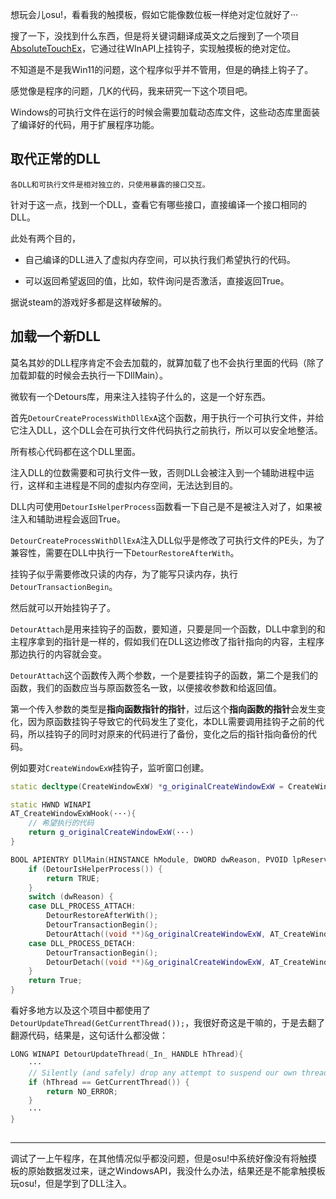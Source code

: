 想玩会儿osu!，看看我的触摸板，假如它能像数位板一样绝对定位就好了···



搜了一下，没找到什么东西，但是将关键词翻译成英文之后搜到了一个项目 [AbsoluteTouchEx](https://github.com/apsun/AbsoluteTouchEx)，它通过往WInAPI上挂钩子，实现触摸板的绝对定位。



不知道是不是我Win11的问题，这个程序似乎并不管用，但是的确挂上钩子了。



感觉像是程序的问题，几K的代码，我来研究一下这个项目吧。



Windows的可执行文件在运行的时候会需要加载动态库文件，这些动态库里面装了编译好的代码，用于扩展程序功能。



## 取代正常的DLL



`各DLL和可执行文件是相对独立的，只使用暴露的接口交互。`



针对于这一点，找到一个DLL，查看它有哪些接口，直接编译一个接口相同的DLL。



此处有两个目的，



- 自己编译的DLL进入了虚拟内存空间，可以执行我们希望执行的代码。

- 可以返回希望返回的值，比如，软件询问是否激活，直接返回True。
  
  

据说steam的游戏好多都是这样破解的。



## 加载一个新DLL



莫名其妙的DLL程序肯定不会去加载的，就算加载了也不会执行里面的代码（除了加载卸载的时候会去执行一下DllMain）。



微软有一个Detours库，用来注入挂钩子什么的，这是一个好东西。



首先`DetourCreateProcessWithDllExA`这个函数，用于执行一个可执行文件，并给它注入DLL，这个DLL会在可执行文件代码执行之前执行，所以可以安全地整活。



所有核心代码都在这个DLL里面。



注入DLL的位数需要和可执行文件一致，否则DLL会被注入到一个辅助进程中运行，这样和主进程是不同的虚拟内存空间，无法达到目的。



DLL内可使用`DetourIsHelperProcess`函数看一下自己是不是被注入对了，如果被注入和辅助进程会返回True。



`DetourCreateProcessWithDllExA`注入DLL似乎是修改了可执行文件的PE头，为了兼容性，需要在DLL中执行一下`DetourRestoreAfterWith`。



挂钩子似乎需要修改只读的内存，为了能写只读内存，执行`DetourTransactionBegin`。



然后就可以开始挂钩子了。



`DetourAttach`是用来挂钩子的函数，要知道，只要是同一个函数，DLL中拿到的和主程序拿到的指针是一样的，假如我们在DLL这边修改了指针指向的内容，主程序那边执行的内容就会变。



`DetourAttach`这个函数传入两个参数，一个是要挂钩子的函数，第二个是我们的函数，我们的函数应当与原函数签名一致，以便接收参数和给返回值。



第一个传入参数的类型是**指向函数指针的指针**，过后这个**指向函数的指针**会发生变化，因为原函数挂钩子导致它的代码发生了变化，本DLL需要调用挂钩子之前的代码，所以挂钩子的同时对原来的代码进行了备份，变化之后的指针指向备份的代码。



例如要对`CreateWindowExW`挂钩子，监听窗口创建。



```c++
static decltype(CreateWindowExW) *g_originalCreateWindowExW = CreateWindowExW;

static HWND WINAPI
AT_CreateWindowExWHook(···){
    // 希望执行的代码
    return g_originalCreateWindowExW(···)
}

BOOL APIENTRY DllMain(HINSTANCE hModule, DWORD dwReason, PVOID lpReserved){
    if (DetourIsHelperProcess()) {
        return TRUE;
    }
    switch (dwReason) {
    case DLL_PROCESS_ATTACH:
        DetourRestoreAfterWith();
        DetourTransactionBegin();
        DetourAttach((void **)&g_originalCreateWindowExW, AT_CreateWindowExWHook);
    case DLL_PROCESS_DETACH:
        DetourTransactionBegin();
        DetourDetach((void **)&g_originalCreateWindowExW, AT_CreateWindowExWHook);
    }
    return True;
}
```



看好多地方以及这个项目中都使用了 `DetourUpdateThread(GetCurrentThread());`，我很好奇这是干嘛的，于是去翻了翻源代码，结果是，这句话什么都没做：

```c++
LONG WINAPI DetourUpdateThread(_In_ HANDLE hThread){
    ···
    // Silently (and safely) drop any attempt to suspend our own thread.
    if (hThread == GetCurrentThread()) {
        return NO_ERROR;
    }
    ···
}
```

## 

---



调试了一上午程序，在其他情况似乎都没问题，但是osu!中系统好像没有将触摸板的原始数据发过来，谜之WindowsAPI，我没什么办法，结果还是不能拿触摸板玩osu!，但是学到了DLL注入。




